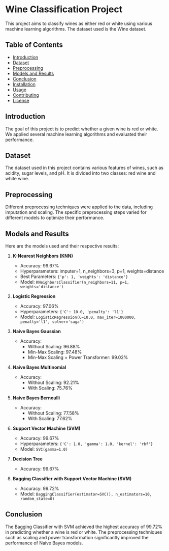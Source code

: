 # Wine Classification Project

This project aims to classify wines as either red or white using various machine learning algorithms. The dataset used is the Wine dataset.

## Table of Contents

- [Introduction](#introduction)
- [Dataset](#dataset)
- [Preprocessing](#preprocessing)
- [Models and Results](#models-and-results)
- [Conclusion](#conclusion)
- [Installation](#installation)
- [Usage](#usage)
- [Contributing](#contributing)
- [License](#license)

## Introduction

The goal of this project is to predict whether a given wine is red or white. We applied several machine learning algorithms and evaluated their performance.

## Dataset

The dataset used in this project contains various features of wines, such as acidity, sugar levels, and pH. It is divided into two classes: red wine and white wine.

## Preprocessing

Different preprocessing techniques were applied to the data, including imputation and scaling. The specific preprocessing steps varied for different models to optimize their performance.

## Models and Results

Here are the models used and their respective results:

1. **K-Nearest Neighbors (KNN)**
   - Accuracy: 99.67%
   - Hyperparameters: imputer=1, n_neighbors=3, p=1, weights=distance
   - Best Parameters: `{'p': 1, 'weights': 'distance'}` 
   - Model: `KNeighborsClassifier(n_neighbors=11, p=1, weights='distance')`

2. **Logistic Regression**
   - Accuracy: 97.06%
   - Hyperparameters: `{'C': 10.0, 'penalty': 'l1'}`
   - Model: `LogisticRegression(C=10.0, max_iter=1000000, penalty='l1', solver='saga')`

3. **Naive Bayes Gaussian**
   - Accuracy: 
     - Without Scaling: 96.88%
     - Min-Max Scaling: 97.48%
     - Min-Max Scaling + Power Transformer: 99.02%

4. **Naive Bayes Multinomial**
   - Accuracy:
     - Without Scaling: 92.21%
     - With Scaling: 75.76%

5. **Naive Bayes Bernoulli**
   - Accuracy:
     - Without Scaling: 77.58%
     - With Scaling: 77.62%

6. **Support Vector Machine (SVM)**
   - Accuracy: 99.67%
   - Hyperparameters: `{'C': 1.0, 'gamma': 1.0, 'kernel': 'rbf'}`
   - Model: `SVC(gamma=1.0)`

7. **Decision Tree**
   - Accuracy: 99.67%

8. **Bagging Classifier with Support Vector Machine (SVM)**
   - Accuracy: 99.72%
   - Model: `BaggingClassifier(estimator=SVC(), n_estimators=10, random_state=0)`

## Conclusion

The Bagging Classifier with SVM achieved the highest accuracy of 99.72% in predicting whether a wine is red or white. The preprocessing techniques such as scaling and power transformation significantly improved the performance of Naive Bayes models.
